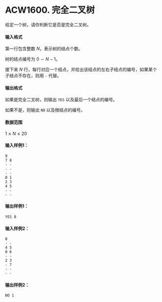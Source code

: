 # ACW1600. 完全二叉树

给定一个树，请你判断它是否是完全二叉树。

#### 输入格式

第一行包含整数 $N$，表示树的结点个数。

树的结点编号为 $0 \sim N-1$。

接下来 $N$ 行，每行对应一个结点，并给出该结点的左右子结点的编号，如果某个子结点不存在，则用 `-` 代替。

#### 输出格式

如果是完全二叉树，则输出 `YES` 以及最后一个结点的编号。

如果不是，则输出 `NO` 以及根结点的编号。

#### 数据范围

$1 \le N \le 20$

#### 输入样例1：

```
9
7 8
- -
- -
- -
0 1
2 3
4 5
- -
- -
```

#### 输出样例1：

```
YES 8
```

#### 输入样例2：

```
8
- -
4 5
0 6
- -
2 3
- 7
- -
- -
```

#### 输出样例2：

```
NO 1
```

